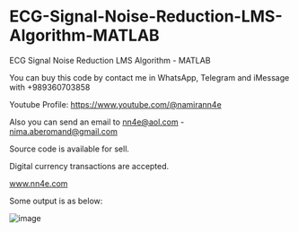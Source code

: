 # ECG-Signal-Noise-Reduction-LMS-Algorithm-MATLAB
ECG Signal Noise Reduction LMS Algorithm - MATLAB

You can buy this code by contact me in WhatsApp, Telegram and iMessage with +989360703858

Youtube Profile: https://www.youtube.com/@namirann4e

Also you can send an email to nn4e@aol.com - nima.aberomand@gmail.com

Source code is available for sell.

Digital currency transactions are accepted.

www.nn4e.com

Some output is as below:

![image](https://github.com/user-attachments/assets/af36fd5d-12b8-4df4-8125-317b19ab9063)
